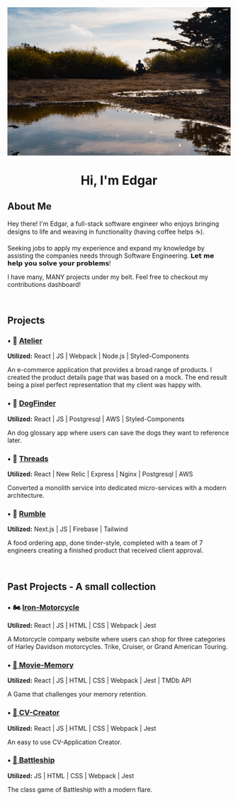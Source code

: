 <img src="images/Background.jpg" alt="Edgar sitting outside during golden hour" align="center">
<h1 align="center">Hi, I'm Edgar</h1>

## About Me
Hey there! I'm Edgar, a full-stack software engineer who enjoys bringing designs to life and weaving in functionality (having coffee helps ☕). 

Seeking jobs to apply my experience and expand my knowledge by assisting the companies needs through Software Engineering. 𝗟𝗲𝘁 𝗺𝗲 𝗵𝗲𝗹𝗽 𝘆𝗼𝘂 𝘀𝗼𝗹𝘃𝗲 𝘆𝗼𝘂𝗿 𝗽𝗿𝗼𝗯𝗹𝗲𝗺𝘀!

I have many, MANY projects under my belt. Feel free to checkout my contributions dashboard!

<br>

## Projects


### • 🛒 [Atelier](https://github.com/ec-rilo/Atelier/blob/master/README.md)
<b>Utilized:</b> React | JS | Webpack | Node.js | Styled-Components

An e-commerce application that provides a broad range of products. I created the product details page that was based on a mock. The end result being a pixel perfect representation that my client was happy with.

### • 🐶 [DogFinder](https://github.com/ec-rilo/dog-finder)
<b>Utilized:</b> React | JS | Postgresql | AWS | Styled-Components

An dog glossary app where users can save the dogs they want to reference later.

### • 👷 [Threads](https://github.com/ec-rilo/Threads)
<b>Utilized:</b> React | New Relic | Express | Nginx | Postgresql | AWS

Converted a monolith service into dedicated micro-services with a modern architecture. 

### • 🚗 [Rumble](https://github.com/HR-BlueOcean-SpiritedAway/Rumble)
<b>Utilized:</b> Next.js | JS | Firebase | Tailwind

A food ordering app, done tinder-style, completed with a team of 7 engineers creating a finished product that received client approval.

<br>

## Past Projects - A small collection

### • 🏍️ [Iron-Motorcycle](https://github.com/ec-rilo/iron-motorcycles)
<b>Utilized:</b> React | JS | HTML | CSS | Webpack | Jest

A Motorcycle company website where users can shop for three categories of Harley Davidson motorcycles. Trike, Cruiser, or Grand American
Touring.


### • [🎥 Movie-Memory](https://github.com/ec-rilo/Memory-Card)
<b>Utilized:</b> React | JS | HTML | CSS | Webpack | Jest | TMDb API

A Game that challenges your memory retention.


### • [📝 CV-Creator](https://github.com/ec-rilo/cv-creator-2) 
<b>Utilized:</b> React | JS | HTML | CSS | Webpack | Jest

An easy to use CV-Application Creator.


### • [🚢 Battleship](https://github.com/ec-rilo/battleship-game)
<b>Utilized:</b> JS | HTML | CSS | Webpack | Jest

The class game of Battleship with a modern flare.

